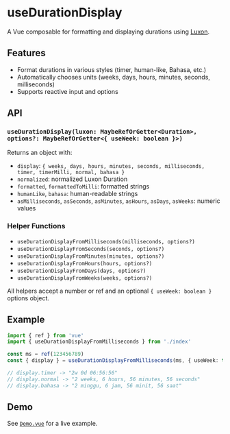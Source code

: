 # useDurationDisplay

A Vue composable for formatting and displaying durations using [Luxon](https://moment.github.io/luxon/).

## Features

- Format durations in various styles (timer, human-like, Bahasa, etc.)
- Automatically chooses units (weeks, days, hours, minutes, seconds, milliseconds)
- Supports reactive input and options

## API

### `useDurationDisplay(luxon: MaybeRefOrGetter<Duration>, options?: MaybeRefOrGetter<{ useWeek: boolean }>)`

Returns an object with:

- `display`: `{ weeks, days, hours, minutes, seconds, milliseconds, timer, timerMilli, normal, bahasa }`
- `normalized`: normalized Luxon Duration
- `formatted`, `formattedToMilli`: formatted strings
- `humanLike`, `bahasa`: human-readable strings
- `asMilliseconds`, `asSeconds`, `asMinutes`, `asHours`, `asDays`, `asWeeks`: numeric values

### Helper Functions

- `useDurationDisplayFromMilliseconds(milliseconds, options?)`
- `useDurationDisplayFromSeconds(seconds, options?)`
- `useDurationDisplayFromMinutes(minutes, options?)`
- `useDurationDisplayFromHours(hours, options?)`
- `useDurationDisplayFromDays(days, options?)`
- `useDurationDisplayFromWeeks(weeks, options?)`

All helpers accept a number or ref and an optional `{ useWeek: boolean }` options object.

## Example

```ts
import { ref } from 'vue'
import { useDurationDisplayFromMilliseconds } from './index'

const ms = ref(123456789)
const { display } = useDurationDisplayFromMilliseconds(ms, { useWeek: true })

// display.timer -> "2w 0d 06:56:56"
// display.normal -> "2 weeks, 6 hours, 56 minutes, 56 seconds"
// display.bahasa -> "2 minggu, 6 jam, 56 minit, 56 saat"
```

## Demo

See [`Demo.vue`](./Demo.vue) for a live example.
